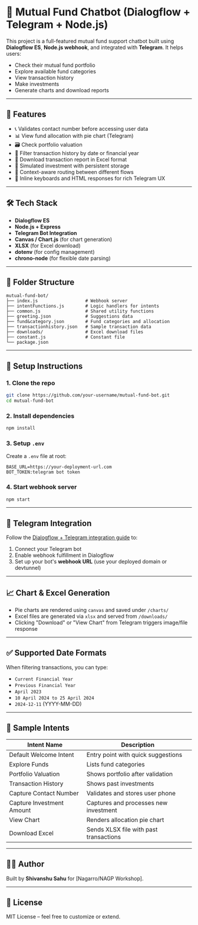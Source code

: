 
# 💬 Mutual Fund Chatbot (Dialogflow + Telegram + Node.js)

This project is a full-featured mutual fund support chatbot built using **Dialogflow ES**, **Node.js webhook**, and integrated with **Telegram**. It helps users:
- Check their mutual fund portfolio
- Explore available fund categories
- View transaction history
- Make investments
- Generate charts and download reports

---

## 🚀 Features

- 📞 Validates contact number before accessing user data
- 📊 View fund allocation with pie chart (Telegram)
- 🗃️ Check portfolio valuation
- 📅 Filter transaction history by date or financial year
- 📂 Download transaction report in Excel format
- 💸 Simulated investment with persistent storage
- 📌 Context-aware routing between different flows
- 💬 Inline keyboards and HTML responses for rich Telegram UX

---

## 🛠 Tech Stack

- **Dialogflow ES**
- **Node.js + Express**
- **Telegram Bot Integration**
- **Canvas / Chart.js** (for chart generation)
- **XLSX** (for Excel download)
- **dotenv** (for config management)
- **chrono-node** (for flexible date parsing)

---

## 📁 Folder Structure

```
mutual-fund-bot/
├── index.js                  # Webhook server
├── intentFunctions.js        # Logic handlers for intents
├── common.js                 # Shared utility functions
├── greeting.json             # Suggestions data
├── fund&category.json        # Fund categories and allocation
├── transactionhistory.json   # Sample transaction data
├── downloads/                # Excel download files
├── constant.js               # Constant file
└── package.json
```

---

## 🔧 Setup Instructions

### 1. Clone the repo

```bash
git clone https://github.com/your-username/mutual-fund-bot.git
cd mutual-fund-bot
```

### 2. Install dependencies

```bash
npm install
```

### 3. Setup `.env`

Create a `.env` file at root:

```env
BASE_URL=https://your-deployment-url.com
BOT_TOKEN:telegram bot token
```

### 4. Start webhook server

```bash
npm start
```

---

## 🔌 Telegram Integration

Follow the [Dialogflow + Telegram integration guide](https://cloud.google.com/dialogflow/es/docs/integrations/telegram) to:

1. Connect your Telegram bot
2. Enable webhook fulfillment in Dialogflow
3. Set up your bot's **webhook URL** (use your deployed domain or devtunnel)

---

## 📈 Chart & Excel Generation

- Pie charts are rendered using `canvas` and saved under `/charts/`
- Excel files are generated via `xlsx` and served from `/downloads/`
- Clicking "Download" or "View Chart" from Telegram triggers image/file response

---

## ✅ Supported Date Formats

When filtering transactions, you can type:

- `Current Financial Year`
- `Previous Financial Year`
- `April 2023`
- `10 April 2024 to 25 April 2024`
- `2024-12-11` (YYYY-MM-DD)

---

## 🧪 Sample Intents

| Intent Name               | Description                           |
|---------------------------|----------------------------------------|
| Default Welcome Intent    | Entry point with quick suggestions     |
| Explore Funds             | Lists fund categories                  |
| Portfolio Valuation       | Shows portfolio after validation       |
| Transaction History       | Shows past investments                 |
| Capture Contact Number    | Validates and stores user phone        |
| Capture Investment Amount | Captures and processes new investment  |
| View Chart                | Renders allocation pie chart           |
| Download Excel            | Sends XLSX file with past transactions |

---

## 👨‍💻 Author

Built by **Shivanshu Sahu** for [Nagarro/NAGP Workshop].

---

## 📜 License

MIT License – feel free to customize or extend.

